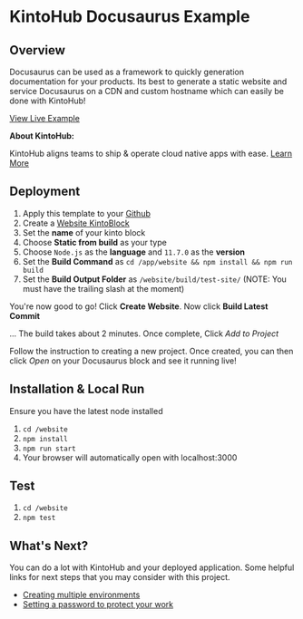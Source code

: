 # KintoHub Docusaurus Example

## Overview
Docusaurus can be used as a framework to quickly generation documentation for your products. Its best to generate a static website and service Docusaurus on a CDN and custom hostname which can easily be done with KintoHub!

[View Live Example](...)

__About KintoHub:__

KintoHub aligns teams to ship & operate cloud native apps with ease. [Learn More](https://www.kintohub.com)

## Deployment
1. Apply this template to your [Github](https://github.com/kintohub/docusaurus-example/generate)
2. Create a [Website KintoBlock](https://beta.kintohub.com/app/dashboard/)
4. Set the **name** of your kinto block
5. Choose **Static from build** as your type
6. Choose `Node.js` as the **language** and `11.7.0` as the **version**
7. Set the **Build Command** as `cd /app/website && npm install && npm run build`
8. Set the **Build Output Folder** as `/website/build/test-site/` (NOTE: You must have the trailing slash at the moment)

You're now good to go! Click **Create Website**. Now click **Build Latest Commit**

... The build takes about 2 minutes. Once complete, Click *Add to Project*

Follow the instruction to creating a new project. Once created, you can then click *Open* on your Docusaurus block and see it running live!


## Installation & Local Run
Ensure you have the latest node installed

1. `cd /website`
2. `npm install`
2. `npm run start`
3. Your browser will automatically open with localhost:3000

## Test

1. `cd /website`
2. `npm test`

## What's Next?

You can do a lot with KintoHub and your deployed application. Some helpful links for next steps that you may consider with this project.

* [Creating multiple environments](https://docs.kintohub.com/docs/projects/environments)
* [Setting a password to protect your work](https://docs.kintohub.com/docs/kintoblocks/websites#basic-auth-for-websites)
